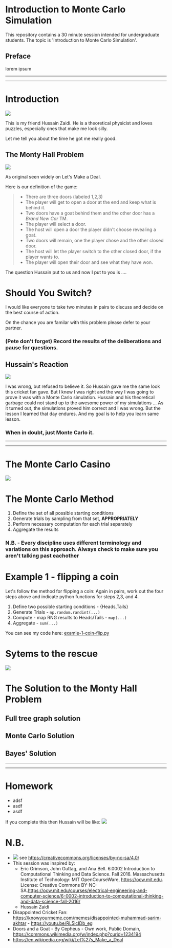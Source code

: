 # Introduction to Monte Carlo Simulation
This repository contains a 30 minute session intended for undergraduate students. The topic is 'Introduction to Monte Carlo Simulation'.

## Preface
lorem ipsum

---
---

# Introduction
![](https://github.com/alonzi/monte-carlo/blob/3449d0f1c22ec12c4106d7fe41a4105da83ef348/images/norbert-sue-munich.jpg)

This is my friend Hussain Zaidi. He is a theoretical physicist and loves puzzles, especially ones that make me look silly.

Let me tell you about the time he got me really good.

## The Monty Hall Problem
![](https://github.com/alonzi/monte-carlo/blob/706070fd4393e3c354cdd5abea0a60ab0aa999f3/images/Monty_open_door.svg.png)

As original seen widely on Let's Make a Deal. 

Here is our definition of the game:
> * There are three doors (labeled 1,2,3)
> * The player will get to open a door at the end and keep what is behind it.
> * Two doors have a goat behind them and the other door has a *Brand New Car* TM.
> * The player will select a door.
> * The host will open a door the player didn't choose revealing a goat.
> * Two doors will remain, one the player chose and the other closed door.
> * The host will let the player switch to the other closed door, if the player wants to.
> * The player will open their door and see what they have won.

The question Hussain put to us and now I put to you is ....

# Should You Switch?
I would like everyone to take two minutes in pairs to discuss and decide on the best course of action.

On the chance you are familar with this problem please defer to your partner.

### (Pete don't forget) Record the results of the deliberations and pause for questions.

## Hussain's Reaction
![](https://github.com/alonzi/monte-carlo/blob/f9434adeb8b6f831f80ab1db36c499bcb094d93d/images/disappointed.jpg)

I was wrong, but refused to believe it. So Hussain gave me the same look this cricket fan gave. But I knew I was right and the way I was going to prove it was with a Monte Carlo simulation. Hussain and his theoretical garbage could not stand up to the awesome power of my simulations ... As it turned out, the simulations proved him correct and I was wrong. But the lesson I learned that day endures. And my goal is to help you learn same lesson.

### When in doubt, just Monte Carlo it.

---
---

# The Monte Carlo Casino
![](https://github.com/alonzi/monte-carlo/blob/f83926a62f869a209d41a5022cb750c8a47930d0/images/Monte_Carlo_Casino,_Monaco_-_interior-_(2)_(32774947955).jpg)

# The Monte Carlo Method

1. Define the set of all possible starting conditions
2. Generate trials by sampling from that set, **APPROPRIATELY**
3. Perform necessary computation for each trial separately
4. Aggregate the results


### N.B. - Every discipline uses different terminology and variations on this approach. Always check to make sure you aren't talking past eachother

# Example 1 - flipping a coin
Let's follow the method for flipping a coin: Again in pairs, work out the four steps above and indicate python functions for steps 2,3, and 4.




1. Define two possible starting conditions - {Heads,Tails}
2. Generate Trials - `np.random.randint(...)`
3. Compute - map RNG results to Heads/Tails - `map(...)`
4. Aggregate - `sum(...)`

You can see my code here: [examle-1-coin-flip.py]()





# Sytems to the rescue
![](https://github.com/alonzi/monte-carlo/blob/7a370df312a4e01ee24ea8c88796c49621f5e8f4/images/Eniac.jpg)

# The Solution to the Monty Hall Problem

## Full tree graph solution

## Monte Carlo Solution

## Bayes' Solution


---
---

# Homework
* adsf
* asdf
* asdf

If you complete this then Hussain will be like:
![](https://github.com/alonzi/monte-carlo/blob/75498d1484574ba3b86412343f652886f71b2c24/images/happy-fan.jpg)

# N.B.
* ![](https://github.com/alonzi/monte-carlo/blob/762c7013f9157e80cd3277a42186b7dcb9fe88a5/Cc-by-nc-sa_icon.svg.png) see https://creativecommons.org/licenses/by-nc-sa/4.0/      
* This session was inspired by:
  * Eric Grimson, John Guttag, and Ana Bell. 6.0002 Introduction to Computational Thinking and Data Science. Fall 2016. Massachusetts Institute of Technology: MIT OpenCourseWare, https://ocw.mit.edu. License: Creative Commons BY-NC-SA.https://ocw.mit.edu/courses/electrical-engineering-and-computer-science/6-0002-introduction-to-computational-thinking-and-data-science-fall-2016/
  * Hussain Zaidi
* Disappointed Cricket Fan: https://knowyourmeme.com/memes/disappointed-muhammad-sarim-akhtar - https://youtu.be/RL5icIDb_eg
* Doors and a Goat - By Cepheus - Own work, Public Domain, https://commons.wikimedia.org/w/index.php?curid=1234194
* https://en.wikipedia.org/wiki/Let%27s_Make_a_Deal
